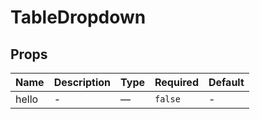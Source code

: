 # TableDropdown

## Props

<!-- @vuese:TableDropdown:props:start -->
|Name|Description|Type|Required|Default|
|---|---|---|---|---|
|hello|-|—|`false`|-|

<!-- @vuese:TableDropdown:props:end -->


